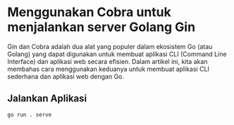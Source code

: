 # **Menggunakan Cobra untuk menjalankan server Golang Gin**

Gin dan Cobra adalah dua alat yang populer dalam ekosistem Go (atau Golang) yang dapat digunakan untuk membuat aplikasi CLI (Command Line Interface) dan aplikasi web secara efisien. Dalam artikel ini, kita akan membahas cara menggunakan keduanya untuk membuat aplikasi CLI sederhana dan aplikasi web dengan Go.

## **Jalankan Aplikasi**

```
go run . serve
```